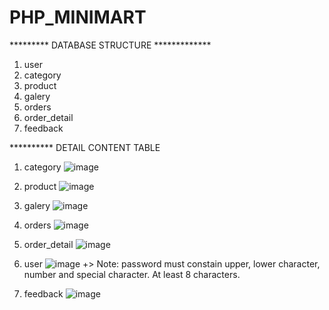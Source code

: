 # PHP_MINIMART
********* DATABASE STRUCTURE *************
1. user
2. category
3. product
4. galery
5. orders
6. order_detail
7. feedback


********** DETAIL CONTENT TABLE
1. category
![image](https://user-images.githubusercontent.com/77452598/169089946-fccf6edb-8f4c-4530-8cac-060f2cb4264b.png)

2. product
![image](https://user-images.githubusercontent.com/77452598/169090237-d2bd6a83-e714-4cd1-924a-17eb7b65c55d.png)

3. galery 
![image](https://user-images.githubusercontent.com/77452598/169090373-7719c0aa-9a8b-4e9c-88e0-52fc1f83792b.png)

4. orders
![image](https://user-images.githubusercontent.com/77452598/169090529-7d3f64af-3bf8-405f-b30d-2aa7a8bc46d6.png)

5. order_detail
![image](https://user-images.githubusercontent.com/77452598/169090603-8be92d76-5522-4b65-a95c-8ca09ede0b66.png)


6. user
![image](https://user-images.githubusercontent.com/77452598/169090716-c2678277-a626-44bb-ac07-a6df6706eccc.png)
+> Note: password must constain upper, lower character, number and special character. At least 8 characters.


7. feedback
![image](https://user-images.githubusercontent.com/77452598/169090790-c2bc8018-0b36-40f0-b5e4-d95dcf8067a9.png)
